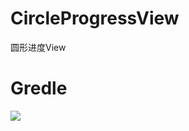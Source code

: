 # CircleProgressView
圆形进度View
# Gredle
[![](https://jitpack.io/v/luod852456/CircleProgressView.svg)](https://jitpack.io/#luod852456/CircleProgressView)
